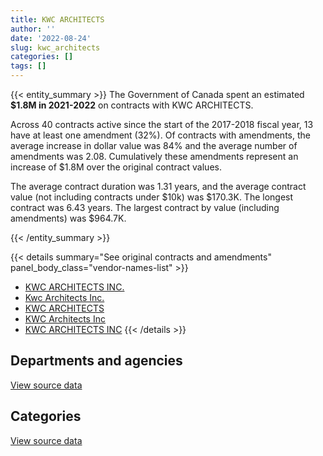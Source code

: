 ```yaml
---
title: KWC ARCHITECTS
author: ''
date: '2022-08-24'
slug: kwc_architects
categories: []
tags: []
---
```


<script src="/rmarkdown-libs/htmlwidgets/htmlwidgets.js"></script>
<link href="/rmarkdown-libs/datatables-css/datatables-crosstalk.css" rel="stylesheet" />
<script src="/rmarkdown-libs/datatables-binding/datatables.js"></script>
<script src="/rmarkdown-libs/jquery/jquery-3.6.0.min.js"></script>
<link href="/rmarkdown-libs/dt-core-bootstrap/css/dataTables.bootstrap.min.css" rel="stylesheet" />
<link href="/rmarkdown-libs/dt-core-bootstrap/css/dataTables.bootstrap.extra.css" rel="stylesheet" />
<script src="/rmarkdown-libs/dt-core-bootstrap/js/jquery.dataTables.min.js"></script>
<script src="/rmarkdown-libs/dt-core-bootstrap/js/dataTables.bootstrap.min.js"></script>
<link href="/rmarkdown-libs/crosstalk/css/crosstalk.min.css" rel="stylesheet" />
<script src="/rmarkdown-libs/crosstalk/js/crosstalk.min.js"></script>
<script src="/rmarkdown-libs/htmlwidgets/htmlwidgets.js"></script>
<link href="/rmarkdown-libs/datatables-css/datatables-crosstalk.css" rel="stylesheet" />
<script src="/rmarkdown-libs/datatables-binding/datatables.js"></script>
<script src="/rmarkdown-libs/jquery/jquery-3.6.0.min.js"></script>
<link href="/rmarkdown-libs/dt-core-bootstrap/css/dataTables.bootstrap.min.css" rel="stylesheet" />
<link href="/rmarkdown-libs/dt-core-bootstrap/css/dataTables.bootstrap.extra.css" rel="stylesheet" />
<script src="/rmarkdown-libs/dt-core-bootstrap/js/jquery.dataTables.min.js"></script>
<script src="/rmarkdown-libs/dt-core-bootstrap/js/dataTables.bootstrap.min.js"></script>
<link href="/rmarkdown-libs/crosstalk/css/crosstalk.min.css" rel="stylesheet" />
<script src="/rmarkdown-libs/crosstalk/js/crosstalk.min.js"></script>

{{< entity_summary >}}
The Government of Canada spent an estimated **\$1.8M in 2021-2022** on contracts with KWC ARCHITECTS.

Across 40 contracts active since the start of the 2017-2018 fiscal year, 13 have at least one amendment (32%). Of contracts with amendments, the average increase in dollar value was 84% and the average number of amendments was 2.08. Cumulatively these amendments represent an increase of \$1.8M over the original contract values.

The average contract duration was 1.31 years, and the average contract value (not including contracts under \$10k) was \$170.3K. The longest contract was 6.43 years. The largest contract by value (including amendments) was \$964.7K.

{{< /entity_summary >}}

{{< details summary="See original contracts and amendments" panel_body_class="vendor-names-list" >}}
- [KWC ARCHITECTS INC.](https://search.open.canada.ca/en/ct/?sort=contract_value_f%20desc&page=1&search_text=%22KWC%20ARCHITECTS%20INC.%22)
- [Kwc Architects Inc.](https://search.open.canada.ca/en/ct/?sort=contract_value_f%20desc&page=1&search_text=%22Kwc%20Architects%20Inc.%22)
- [KWC ARCHITECTS](https://search.open.canada.ca/en/ct/?sort=contract_value_f%20desc&page=1&search_text=%22KWC%20ARCHITECTS%22)
- [KWC Architects Inc](https://search.open.canada.ca/en/ct/?sort=contract_value_f%20desc&page=1&search_text=%22KWC%20Architects%20Inc%22)
- [KWC ARCHITECTS INC](https://search.open.canada.ca/en/ct/?sort=contract_value_f%20desc&page=1&search_text=%22KWC%20ARCHITECTS%20INC%22)
{{< /details >}}

## Departments and agencies

<div id="htmlwidget-1" style="width:100%;height:auto;" class="datatables html-widget"></div>
<script type="application/json" data-for="htmlwidget-1">{"x":{"style":"bootstrap","filter":"none","vertical":false,"data":[["<a href=\"/departments/aafc-aac/\">Agriculture and Agri-Food Canada<\/a>","<a href=\"/departments/cbsa-asfc/\">Canada Border Services Agency<\/a>","<a href=\"/departments/ec/\">Environment and Climate Change Canada<\/a>","<a href=\"/departments/hc-sc/\">Health Canada<\/a>","<a href=\"/departments/ic/\">Innovation, Science and Economic Development Canada<\/a>","<a href=\"/departments/nrc-cnrc/\">National Research Council Canada<\/a>","<a href=\"/departments/nrcan-rncan/\">Natural Resources Canada<\/a>","<a href=\"/departments/pwgsc-tpsgc/\">Public Services and Procurement Canada<\/a>"],[118803.21,null,72225.48,null,null,0,24588.11,1239631.24],[25345.69,41116.96,null,47793.35,null,48649.65,11708.62,786806.96],[null,28337.36,null,34696.65,null,109661.11,null,769333.45],[null,null,null,null,44239.5,502194.6,null,1258592.41]],"container":"<table class=\"table table-striped table-hover row-border order-column display\">\n  <thead>\n    <tr>\n      <th>Department<\/th>\n      <th>2018-2019<\/th>\n      <th>2019-2020<\/th>\n      <th>2020-2021<\/th>\n      <th>2021-2022<\/th>\n    <\/tr>\n  <\/thead>\n<\/table>","options":{"order":[[4,"desc"]],"pageLength":10,"autoWidth":true,"columnDefs":[{"targets":1,"render":"function(data, type, row, meta) {\n    return type !== 'display' ? data : DTWidget.formatCurrency(data, \"$\", 2, 3, \",\", \".\", true, null);\n  }"},{"targets":2,"render":"function(data, type, row, meta) {\n    return type !== 'display' ? data : DTWidget.formatCurrency(data, \"$\", 2, 3, \",\", \".\", true, null);\n  }"},{"targets":3,"render":"function(data, type, row, meta) {\n    return type !== 'display' ? data : DTWidget.formatCurrency(data, \"$\", 2, 3, \",\", \".\", true, null);\n  }"},{"targets":4,"render":"function(data, type, row, meta) {\n    return type !== 'display' ? data : DTWidget.formatCurrency(data, \"$\", 2, 3, \",\", \".\", true, null);\n  }"},{"width":"16%","targets":[1,2,3,4]},{"className":"dt-right","targets":[1,2,3,4]}],"orderClasses":false}},"evals":["options.columnDefs.0.render","options.columnDefs.1.render","options.columnDefs.2.render","options.columnDefs.3.render"],"jsHooks":[]}</script>
<p class="text-right">
<a href="https://github.com/GoC-Spending/contracts-data/tree/main/data/out/vendors/kwc_architects/summary_by_fiscal_year_by_department.csv" class="source-data-link btn btn-link">View source data</a>
</p>

## Categories

<div id="htmlwidget-2" style="width:100%;height:auto;" class="datatables html-widget"></div>
<script type="application/json" data-for="htmlwidget-2">{"x":{"style":"bootstrap","filter":"none","vertical":false,"data":[["<a href=\"/categories/1_facilities_and_construction/\">Facilities and construction<\/a>","<a href=\"/categories/2_professional_services/\">Professional services<\/a>"],[1439993.03,15255],[961421.23,0],[942028.58,0],[1805026.51,null]],"container":"<table class=\"table table-striped table-hover row-border order-column display\">\n  <thead>\n    <tr>\n      <th>Category<\/th>\n      <th>2018-2019<\/th>\n      <th>2019-2020<\/th>\n      <th>2020-2021<\/th>\n      <th>2021-2022<\/th>\n    <\/tr>\n  <\/thead>\n<\/table>","options":{"order":[[4,"desc"]],"dom":"t","pageLength":30,"autoWidth":true,"columnDefs":[{"targets":1,"render":"function(data, type, row, meta) {\n    return type !== 'display' ? data : DTWidget.formatCurrency(data, \"$\", 2, 3, \",\", \".\", true, null);\n  }"},{"targets":2,"render":"function(data, type, row, meta) {\n    return type !== 'display' ? data : DTWidget.formatCurrency(data, \"$\", 2, 3, \",\", \".\", true, null);\n  }"},{"targets":3,"render":"function(data, type, row, meta) {\n    return type !== 'display' ? data : DTWidget.formatCurrency(data, \"$\", 2, 3, \",\", \".\", true, null);\n  }"},{"targets":4,"render":"function(data, type, row, meta) {\n    return type !== 'display' ? data : DTWidget.formatCurrency(data, \"$\", 2, 3, \",\", \".\", true, null);\n  }"},{"width":"16%","targets":[1,2,3,4]},{"className":"dt-right","targets":[1,2,3,4]}],"orderClasses":false,"lengthMenu":[10,25,30,50,100]}},"evals":["options.columnDefs.0.render","options.columnDefs.1.render","options.columnDefs.2.render","options.columnDefs.3.render"],"jsHooks":[]}</script>
<p class="text-right">
<a href="https://github.com/GoC-Spending/contracts-data/tree/main/data/out/vendors/kwc_architects/summary_by_fiscal_year_by_category.csv" class="source-data-link btn btn-link">View source data</a>
</p>
